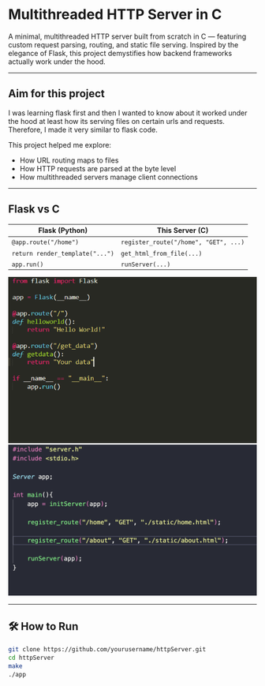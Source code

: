 # Multithreaded HTTP Server in C

A minimal, multithreaded HTTP server built from scratch in C — featuring custom request parsing, routing, and static file serving. Inspired by the elegance of Flask, this project demystifies how backend frameworks actually work under the hood.

---

## Aim for this project 

I was learning flask first and then I wanted to know about it worked under the hood at least how its serving files on certain urls and requests. Therefore, I made it very similar to flask code.

This project helped me explore:
- How URL routing maps to files
- How HTTP requests are parsed at the byte level
- How multithreaded servers manage client connections

---

## Flask vs C 

| **Flask (Python)**               | **This Server (C)**                     |
|----------------------------------|------------------------------------------|
| `@app.route("/home")`            | `register_route("/home", "GET", ...)`   |
| `return render_template("...")`  | `get_html_from_file(...)`               |
| `app.run()`                      | `runServer(...)`                        |

![](images/flaskservercode.png)      ![](images/myservercode.png)


---

## 🛠️ How to Run

```bash
git clone https://github.com/yourusername/httpServer.git
cd httpServer
make
./app

